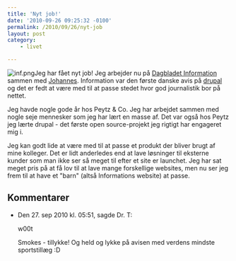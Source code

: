```yaml
---
title: 'Nyt job!'
date: '2010-09-26 09:25:32 -0100'
permalink: /2010/09/26/nyt-job
layout: post
category:
    - livet

---
```

![inf.png](/images/inf.png)Jeg har fået nyt job! Jeg arbejder nu på [Dagbladet Information](http://information.dk/ "Dagbladet Information") sammen med [Johannes](http://johsw.dk/). Information var den første danske avis på [drupal](http://drupal.org/) og det er fedt at være med til at passe stedet hvor god journalistik bor på nettet.

Jeg havde nogle gode år hos Peytz & Co. Jeg har arbejdet sammen med nogle seje mennesker som jeg har lært en masse af. Det var også hos Peytz jeg lærte drupal - det første open source-projekt jeg rigtigt har engageret mig i.

Jeg kan godt lide at være med til at passe et produkt der bliver brugt af mine kolleger. Det er lidt anderledes end at lave løsninger til eksterne kunder som man ikke ser så meget til efter et site er launchet. Jeg har sat meget pris på at få lov til at lave mange forskellige websites, men nu ser jeg frem til at have et "barn" (altså Informations website) at passe.
<article>
<h1>Kommentarer </h1>
<ul><li>
<p>Den <time pubdate datetime="2010-09-27T17:51:10+02:00">27. sep 2010 kl.  05:51</time>, sagde Dr. T:</p>
<p>w00t</p>
<p>Smokes - tillykke! Og held og lykke på avisen med verdens mindste sportstillæg :D</p></div></li></ul>
</article>
